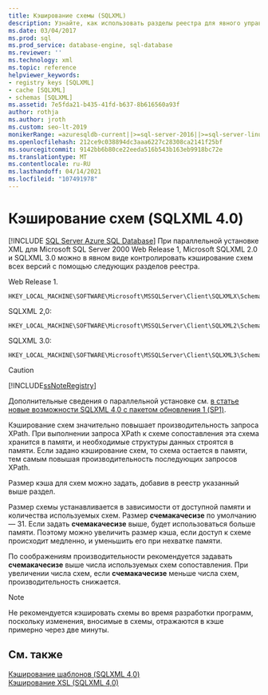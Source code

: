 ```yaml
---
title: Кэширование схемы (SQLXML)
description: Узнайте, как использовать разделы реестра для явного управления кэшированием схем и повышения производительности запроса XPath в SQLXML 4,0.
ms.date: 03/04/2017
ms.prod: sql
ms.prod_service: database-engine, sql-database
ms.reviewer: ''
ms.technology: xml
ms.topic: reference
helpviewer_keywords:
- registry keys [SQLXML]
- cache [SQLXML]
- schemas [SQLXML]
ms.assetid: 7e5fda21-b435-41fd-b637-8b616560a93f
author: rothja
ms.author: jroth
ms.custom: seo-lt-2019
monikerRange: =azuresqldb-current||>=sql-server-2016||>=sql-server-linux-2017||=azuresqldb-mi-current
ms.openlocfilehash: 212ce9c038894dc3aaa6227c28308ca2141f25bf
ms.sourcegitcommit: 9142bb6b80ce22eeda516b543b163eb9918bc72e
ms.translationtype: MT
ms.contentlocale: ru-RU
ms.lasthandoff: 04/14/2021
ms.locfileid: "107491978"
---
```

# <a name="schema-caching-sqlxml-40"></a>Кэширование схем (SQLXML 4.0)
[!INCLUDE [SQL Server Azure SQL Database](../../../includes/applies-to-version/sql-asdb.md)]
  При параллельной установке XML для Microsoft SQL Server 2000 Web Release 1, Microsoft SQLXML 2.0 и SQLXML 3.0 можно в явном виде контролировать кэширование схем всех версий с помощью следующих разделов реестра.  
  
 Web Release 1.  
  
```  
HKEY_LOCAL_MACHINE\SOFTWARE\Microsoft\MSSQLServer\Client\SQLXMLX\SchemaCacheSize  
```  
  
 SQLXML 2,0:  
  
```  
HKEY_LOCAL_MACHINE\SOFTWARE\Microsoft\MSSQLServer\Client\SQLXML2\SchemaCacheSize  
```  
  
 SQLXML 3.0:  
  
```  
HKEY_LOCAL_MACHINE\SOFTWARE\Microsoft\MSSQLServer\Client\SQLXML3\SchemaCacheSize  
```  
  
> [!CAUTION]  
>  [!INCLUDE[ssNoteRegistry](../../../includes/ssnoteregistry-md.md)]  
  
 Дополнительные сведения о параллельной установке см. [в статье новые возможности SQLXML 4,0 с пакетом обновления 1 (SP1)](../../../relational-databases/sqlxml/what-s-new-in-sqlxml-4-0-sp1.md).  
  
 Кэширование схем значительно повышает производительность запроса XPath. При выполнении запроса XPath к схеме сопоставления эта схема хранится в памяти, и необходимые структуры данных строятся в памяти. Если задано кэширование схем, то схема остается в памяти, тем самым повышая производительность последующих запросов XPath.  
  
 Размер кэша для схем можно задать, добавив в реестр указанный выше раздел.  
  
 Размер схемы устанавливается в зависимости от доступной памяти и количества используемых схем. Размер **счемакачесизе** по умолчанию — 31. Если задать **счемакачесизе** выше, будет использоваться больше памяти. Поэтому можно увеличить размер кэша, если доступ к схеме происходит медленно, и уменьшить его при нехватке памяти.  
  
 По соображениям производительности рекомендуется задавать **счемакачесизе** выше числа используемых схем сопоставления. При увеличении числа схем, если **счемакачесизе** меньше числа схем, производительность снижается.  
  
> [!NOTE]  
>  Не рекомендуется кэшировать схемы во время разработки программ, поскольку изменения, вносимые в схемы, отражаются в кэше примерно через две минуты.  
  
## <a name="see-also"></a>См. также  
 [Кэширование шаблонов &#40;SQLXML 4,0&#41;](../../../relational-databases/sqlxml-annotated-xsd-schemas-xpath-queries/caching-templates-xml-schemas/template-caching-sqlxml-4-0.md)   
 [Кэширование XSL &#40;SQLXML 4,0&#41;](../../../relational-databases/sqlxml-annotated-xsd-schemas-xpath-queries/caching-templates-xml-schemas/xsl-caching-sqlxml-4-0.md)  
  
  
